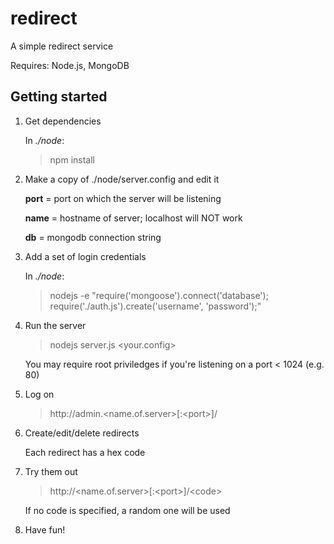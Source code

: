 redirect
========

A simple redirect service

Requires: Node.js, MongoDB

Getting started
---------------

1. Get dependencies

    In  _./node_:
    > npm install

2. Make a copy of ./node/server.config and edit it

    __port__ = port on which the server will be listening
    
    __name__ = hostname of server; localhost will NOT work
    
    __db__   = mongodb connection string 

3. Add a set of login credentials

    In  _./node_:
    > nodejs -e "require('mongoose').connect('database'); require('./auth.js').create('username', 'password');"
    
4. Run the server
    > nodejs server.js \<your.config\>

    You may require root priviledges if you're listening on a port < 1024 (e.g. 80)

5. Log on
    > http://admin\.\<name.of.server\>[:\<port\>]/

6. Create/edit/delete redirects

    Each redirect has a hex code

7. Try them out
    > http://\<name.of.server\>[:\<port\>]/\<code\>

    If no code is specified, a random one will be used

8. Have fun!
